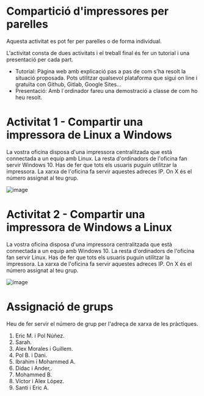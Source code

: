 # Compartició d'impressores per parelles

Aquesta activitat es pot fer per parelles o de forma individual.

L'activitat consta de dues activitats i el treball final és fer un tutorial i una presentació per cada part.

- Tutorial: Pàgina web amb explicació pas a pas de com s'ha resolt la situació proposada. Pots utilitzar qualsevol plataforma que sigui on line i gratuïta con Github, Gitlab, Google Sites...
- Presentació: Amb  l´ordinador fareu una demostració a classe de com ho heu resolt.

# Activitat 1 - Compartir una impressora de Linux a Windows

La vostra oficina disposa d'una impressora centralitzada que està connectada a un equip amb Linux. 
La resta d'ordinadors de l'oficina fan servir Windows 10.
Has de fer que tots els usuaris puguin utilitzar la impressora.
La xarxa de l'oficina fa servir aquestes adreces IP. On X és el número assignat al teu grup.

![image](https://github.com/XaSaFa/MP04/assets/110727546/744d6524-d1c8-4edd-9a9a-fba6acf0a776)

# Activitat 2 - Compartir una impressora de Windows a Linux

La vostra oficina disposa d'una impressora centralitzada que està connectada a un equip amb Windows 10.
La resta d'ordinadors de l'oficina fan servir Linux.
Has de fer que tots els usuaris puguin utilitzar la impressora.
La xarxa de l'oficina fa servir aquestes adreces IP. On X és el número assignat al teu grup.

![image](https://github.com/XaSaFa/MP04/assets/110727546/1dd6f371-1038-4f82-82cc-35fe39793671)

# Assignació de grups 
Heu de fer servir el número de grup per l'adreça de xarxa de les pràctiques.

1. Eric M. i Pol Núñez.
2. Sarah.
3. Alex Morales i Guillem.
4. Pol B. i Dani.
5. Ibrahim i Mohammed A.
6. Dídac i Ander,.
7. Mohammed B.
8. Víctor i Alex López.
9. Santi i Eric A.


